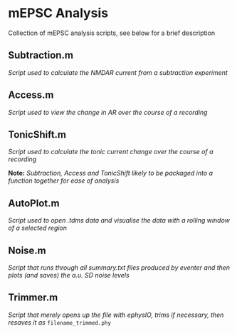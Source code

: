 # mEPSC Analysis

Collection of mEPSC analysis scripts, see below for a brief description

## Subtraction.m  
*Script used to calculate the NMDAR current from a subtraction experiment*

## Access.m  
*Script used to view the change in AR over the course of a recording*

## TonicShift.m  
*Script used to calculate the tonic current change over the course of a recording*

**Note:** *Subtraction, Access and TonicShift likely to be packaged into a function together for ease of analysis*

## AutoPlot.m 
*Script used to open .tdms data and visualise the data with a rolling window of a selected region* 

## Noise.m 
*Script that runs through all summary.txt files produced by eventer and then plots (and saves) the a.u. SD noise levels*

## Trimmer.m 
*Script that merely opens up the file with ephysIO, trims if necessary, then resaves it as* `filename_trimmed.phy` 

